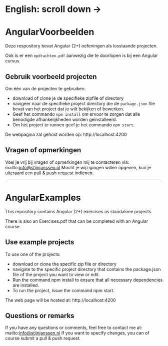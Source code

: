 # English: scroll down ->

# AngularVoorbeelden

Deze respository bevat Angular (2+) oefeningen als losstaande projecten.

Ook is er een `opdrachten.pdf` aanwezig die te doorlopen is bij een Angular cursus.


## Gebruik voorbeeld projecten

Om één van de projecten te gebruiken:

- download of clone je de specifieke zipfile of directory
- navigeer naar de specifieke project directory die de `package.json` file bevat van het project dat je wilt bekijken of bewerken.
- Geef het commando `npm install` om ervoor te zorgen dat alle benodigde afhankelijkheden worden geinstalleerd.
- Om het project te runnen geef je het commando `npm start`. 

De webpagina zal gehost worden op: http://localhost:4200


## Vragen of opmerkingen

Voel je vrij bij vragen of opmerkingen mij te contacteren via: mailto:info@stijnjanssen.nl
Mocht je wijzigingen willen opgeven, kun je uiteraard een pull & push request indienen.

--------------------------------------------------------------------------------------------------------------------------------------------------

# AngularExamples

This repository contains Angular (2+) exercises as standalone projects.

There is also an Exercises.pdf that can be completed with an Angular course.


## Use example projects

To use one of the projects:

- download or clone the specific zip file or directory
- navigate to the specific project directory that contains the package.json file of the project you want to view or edit.
- Run the command npm install to ensure that all necessary dependencies are installed.
- To run the project, issue the command npm start.

The web page will be hosted at: http://localhost:4200


## Questions or remarks
If you have any questions or comments, feel free to contact me at: mailto:info@stijnjanssen.nl If you want to specify changes, you can of course submit a pull & push request.
